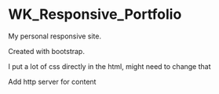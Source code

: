 # WK_Responsive_Portfolio

My personal responsive site.

Created with bootstrap.

I put a lot of css directly in the html, might need to change that

Add http server for content